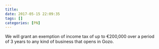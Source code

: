 ```yaml
---
title:
date: 2017-05-15 22:09:35
tags: []
categories: [PN]
---
```


We will grant an exemption of income tax of up to €200,000 over a period of 3 years to any kind of business that opens in Gozo.